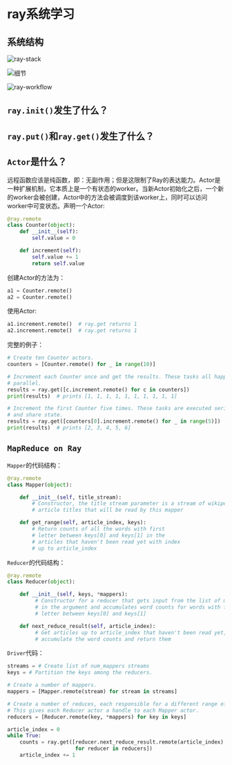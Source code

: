# ray系统学习

## 系统结构

![ray-stack](https://github.com/chuanlei/tech-notes/blob/master/pics/ray-stack.jpg)

![细节](https://github.com/chuanlei/tech-notes/blob/master/pics/ray-architecture.jpg)

![ray-workflow](https://github.com/chuanlei/tech-notes/blob/master/pics/ray-workflow.jpg)

## `ray.init()`发生了什么？

## `ray.put()`和`ray.get()`发生了什么？

## `Actor`是什么？
远程函数应该是纯函数，即：无副作用；但是这限制了Ray的表达能力。Actor是一种扩展机制，它本质上是一个有状态的worker。当新Actor初始化之后，一个新的worker会被创建，Actor中的方法会被调度到该worker上，同时可以访问worker中可变状态。声明一个Actor:

```python
@ray.remote
class Counter(object):
    def __init__(self):
        self.value = 0

    def increment(self):
        self.value += 1
        return self.value
```

创建Actor的方法为：

```python
a1 = Counter.remote()
a2 = Counter.remote()
```

使用Actor:

```python
a1.increment.remote()  # ray.get returns 1
a2.increment.remote()  # ray.get returns 1
```

完整的例子：

```python
# Create ten Counter actors.
counters = [Counter.remote() for _ in range(10)]

# Increment each Counter once and get the results. These tasks all happen in
# parallel.
results = ray.get([c.increment.remote() for c in counters])
print(results)  # prints [1, 1, 1, 1, 1, 1, 1, 1, 1, 1]

# Increment the first Counter five times. These tasks are executed serially
# and share state.
results = ray.get([counters[0].increment.remote() for _ in range(5)])
print(results)  # prints [2, 3, 4, 5, 6]
```

## `MapReduce on Ray`

`Mapper`的代码结构：

```python
@ray.remote
class Mapper(object):

    def __init__(self, title_stream):
        # Constructor, the title stream parameter is a stream of wikipedia
        # article titles that will be read by this mapper

    def get_range(self, article_index, keys):
        # Return counts of all the words with first
        # letter between keys[0] and keys[1] in the
        # articles that haven't been read yet with index
        # up to article_index
```

`Reducer`的代码结构：

```python
@ray.remote
class Reducer(object):

    def __init__(self, keys, *mappers):
         # Constructor for a reducer that gets input from the list of mappers
         # in the argument and accumulates word counts for words with first
         # letter between keys[0] and keys[1]

    def next_reduce_result(self, article_index):
         # Get articles up to article_index that haven't been read yet,
         # accumulate the word counts and return them
```

`Driver`代码：

```python
streams = # Create list of num_mappers streams
keys = # Partition the keys among the reducers.

# Create a number of mappers.
mappers = [Mapper.remote(stream) for stream in streams]

# Create a number of reduces, each responsible for a different range of keys.
# This gives each Reducer actor a handle to each Mapper actor.
reducers = [Reducer.remote(key, *mappers) for key in keys]

article_index = 0
while True:
    counts = ray.get([reducer.next_reduce_result.remote(article_index)
                      for reducer in reducers])
    article_index += 1
```

